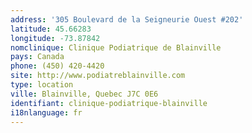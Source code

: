 ```yaml
---
address: '305 Boulevard de la Seigneurie Ouest #202'
latitude: 45.66283
longitude: -73.87842
nomclinique: Clinique Podiatrique de Blainville
pays: Canada
phone: (450) 420-4420
site: http://www.podiatreblainville.com
type: location
ville: Blainville, Quebec J7C 0E6
identifiant: clinique-podiatrique-blainville
i18nlanguage: fr
---
```


